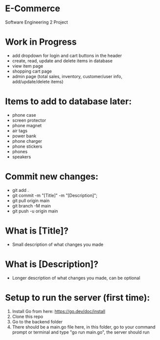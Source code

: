 # E-Commerce
Software Engineering 2 Project

# Work in Progress
* add dropdown for login and cart buttons in the header
* create, read, update and delete items in database
* view item page
* shopping cart page
* admin page (total sales, inventory, customer/user info, add/update/delete items)

# Items to add to database later:

* phone case
* screen protector
* phone magnet
* air tags
* power bank
* phone charger
* phone stickers
* phones
* speakers


# Commit new changes:
* git add .
* git commit -m "[Title]" -m "[Description]";
* git pull origin main
* git branch -M main
* git push -u origin main

# What is [Title]?
* Small description of what changes you made

# What is [Description]?
* Longer description of what changes you made, can be optional

# Setup to run the server (first time):
1. Install Go from here: https://go.dev/doc/install
2. Clone this repo
3. Go to the backend folder
4. There should be a main.go file here, in this folder, go to your command prompt or terminal and type "go run main.go", the server should run

